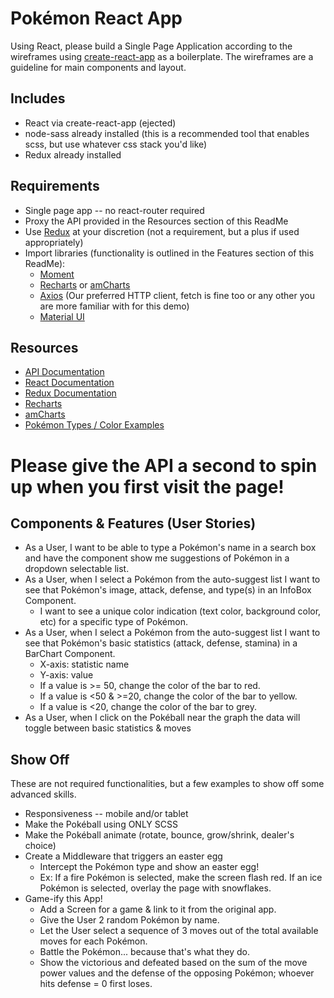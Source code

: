 # Pokémon React App #

Using React, please build a Single Page Application according to the wireframes using [create-react-app](https://github.com/facebookincubator/create-react-app#creating-an-app) as a boilerplate. The wireframes are a guideline for main components and layout.

## Includes ##
* React via create-react-app (ejected)
* node-sass already installed (this is a recommended tool that enables scss, but use whatever css stack you'd like)
* Redux already installed

## Requirements ##
* Single page app -- no react-router required
* Proxy the API provided in the Resources section of this ReadMe
* Use [Redux](https://redux.js.org/docs/basics/UsageWithReact.html) at your discretion (not a requirement, but a plus if used appropriately)
* Import libraries (functionality is outlined in the Features section of this ReadMe): 
    * [Moment](momentjs.com/docs/)
    * [Recharts](http://recharts.org/#/en-US/examples/SimpleBarChart) or [amCharts](https://www.amcharts.com/demos/simple-column-chart/)
    * [Axios](https://github.com/axios/axios) (Our preferred HTTP client, fetch is fine too or any other you are more familiar with for this demo)
    * [Material UI](http://www.material-ui.com/#/components/auto-complete)

## Resources ##

* [API Documentation](https://pokeapi.co/docs/v2.html)
* [React Documentation](https://github.com/facebookincubator/create-react-app#creating-an-app)
* [Redux Documentation](https://redux.js.org/docs/basics/UsageWithReact.html)
* [Recharts](http://recharts.org/)
* [amCharts](https://www.amcharts.com/)
* [Pokémon Types / Color Examples](http://www.pokemongodb.net/2016/04/pokemon-go-types.html)

# Please give the API a second to spin up when you first visit the page!

## Components & Features (User Stories) ##

* As a User, I want to be able to type a Pokémon's name in a search box and have the component show me suggestions of Pokémon in a dropdown selectable list. 
* As a User, when I select a Pokémon from the auto-suggest list I want to see that Pokémon's image, attack, defense, and type(s) in an InfoBox Component. 
    * I want to see a unique color indication (text color, background color, etc) for a specific type of Pokémon.
* As a User, when I select a Pokémon from the auto-suggest list I want to see that Pokémon's basic statistics (attack, defense, stamina) in a BarChart Component.
    * X-axis: statistic name
    * Y-axis: value
    * If a value is >= 50, change the color of the bar to red. 
    * If a value is <50 & >=20, change the color of the bar to yellow. 
    * If a value is <20, change the color of the bar to grey.
* As a User, when I click on the Pokéball near the graph the data will toggle between basic statistics & moves

## Show Off ##

These are not required functionalities, but a few examples to show off some advanced skills. 

* Responsiveness -- mobile and/or tablet
* Make the Pokéball using ONLY SCSS
* Make the Pokéball animate (rotate, bounce, grow/shrink, dealer's choice)
* Create a Middleware that triggers an easter egg
    * Intercept the Pokémon type and show an easter egg! 
    * Ex: If a fire Pokémon is selected, make the screen flash red. If an ice Pokémon is selected, overlay the page with snowflakes.
* Game-ify this App!
    * Add a Screen for a game & link to it from the original app. 
    * Give the User 2 random Pokémon by name.
    * Let the User select a sequence of 3 moves out of the total available moves for each Pokémon.
    * Battle the Pokémon... because that's what they do. 
    * Show the victorious and defeated based on the sum of the move power values and the defense of the opposing Pokémon; whoever hits defense = 0 first loses. 